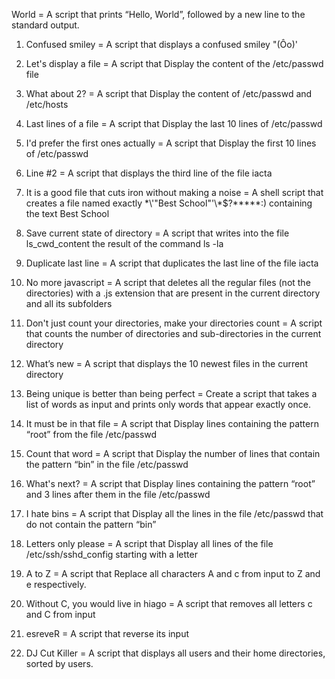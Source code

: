 
 World = A script that prints “Hello, World”, followed by a new line to the standard output.

1. Confused smiley = A script that displays a confused smiley "(Ôo)'

2. Let's display a file = A script that Display the content of the /etc/passwd file

3. What about 2? = A script that Display the content of /etc/passwd and /etc/hosts

4. Last lines of a file = A script that Display the last 10 lines of /etc/passwd

5. I'd prefer the first ones actually = A script that Display the first 10 lines of /etc/passwd

6. Line #2 = A script that displays the third line of the file iacta

7. It is a good file that cuts iron without making a noise = A shell script that creates a file named exactly \*\\'"Best School"\'\\*$\?\*\*\*\*\*:) containing the text Best School

8. Save current state of directory = A script that writes into the file ls_cwd_content the result of the command ls -la

9. Duplicate last line = A script that duplicates the last line of the file iacta

10. No more javascript = A script that deletes all the regular files (not the directories) with a .js extension that are present in the current directory and all its subfolders

11. Don't just count your directories, make your directories count = A script that counts the number of directories and sub-directories in the current directory

12. What’s new = A script that displays the 10 newest files in the current directory

13. Being unique is better than being perfect = Create a script that takes a list of words as input and prints only words that appear exactly once.

14. It must be in that file = A script that Display lines containing the pattern “root” from the file /etc/passwd

15. Count that word = A script that Display the number of lines that contain the pattern “bin” in the file /etc/passwd

16. What's next? = A script that Display lines containing the pattern “root” and 3 lines after them in the file /etc/passwd

17. I hate bins = A script that Display all the lines in the file /etc/passwd that do not contain the pattern “bin”

18. Letters only please = A script that Display all lines of the file /etc/ssh/sshd_config starting with a letter

19. A to Z = A script that Replace all characters A and c from input to Z and e respectively.

20. Without C, you would live in hiago = A script that removes all letters c and C from input

21. esreveR = A script that reverse its input

22. DJ Cut Killer = A script that displays all users and their home directories, sorted by users.
